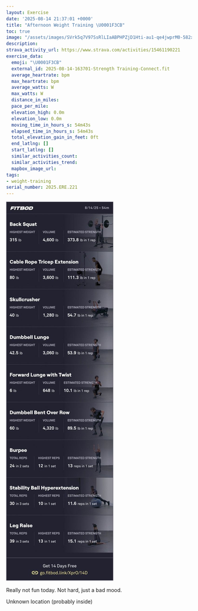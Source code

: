 ```yaml
---
layout: Exercise
date: '2025-08-14 21:37:01 +0000'
title: "Afternoon Weight Training \U0001F3CB️"
toc: true
image: "/assets/images/SVrk5q7V97SsRlLIaABPHPZjD1Hti-au1-qe4jwprM0-582x2048.jpg.jpeg"
description:
strava_activity_url: https://www.strava.com/activities/15461190221
exercise_data:
  emoji: "\U0001F3CB️"
  external_id: 2025-08-14-163701-Strength Training-Connect.fit
  average_heartrate: bpm
  max_heartrate: bpm
  average_watts: W
  max_watts: W
  distance_in_miles:
  pace_per_mile:
  elevation_high: 0.0m
  elevation_low: 0.0m
  moving_time_in_hours_s: 54m43s
  elapsed_time_in_hours_s: 54m43s
  total_elevation_gain_in_feet: 0ft
  end_latlng: []
  start_latlng: []
  similar_activities_count:
  similar_activities_trend:
  mapbox_image_url:
tags:
- weight-training
serial_number: 2025.ERE.221
---
```

![Afternoon Weight Training](/assets/images/SVrk5q7V97SsRlLIaABPHPZjD1Hti-au1-qe4jwprM0-582x2048.jpg.jpeg)

Really not fun today. Not hard, just a bad mood.

Unknown location (probably inside)
